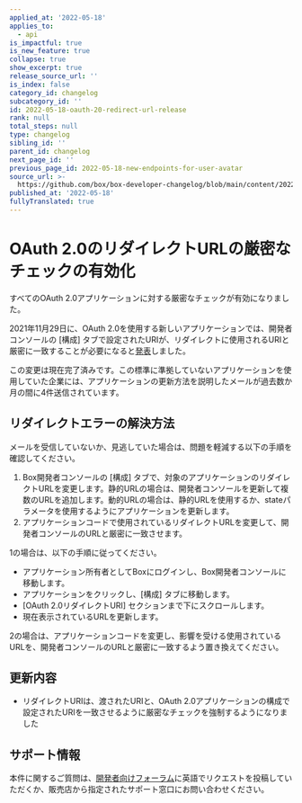 ```yaml
---
applied_at: '2022-05-18'
applies_to:
  - api
is_impactful: true
is_new_feature: true
collapse: true
show_excerpt: true
release_source_url: ''
is_index: false
category_id: changelog
subcategory_id: ''
id: 2022-05-18-oauth-20-redirect-url-release
rank: null
total_steps: null
type: changelog
sibling_id: ''
parent_id: changelog
next_page_id: ''
previous_page_id: 2022-05-18-new-endpoints-for-user-avatar
source_url: >-
  https://github.com/box/box-developer-changelog/blob/main/content/2022/05-18-oauth-20-redirect-url-release.md
published_at: '2022-05-18'
fullyTranslated: true
---
```

# OAuth 2.0のリダイレクトURLの厳密なチェックの有効化

すべてのOAuth 2.0アプリケーションに対する厳密なチェックが有効になりました。

<!-- more -->

2021年11月29日に、OAuth 2.0を使用する新しいアプリケーションでは、開発者コンソールの \[構成] タブで設定されたURIが、リダイレクトに使用されるURIと厳密に一致することが必要になると[発表][oauth-cl]しました。

この変更は現在完了済みです。この標準に準拠していないアプリケーションを使用していた企業には、アプリケーションの更新方法を説明したメールが過去数か月の間に4件送信されています。

## リダイレクトエラーの解決方法

メールを受信していないか、見逃していた場合は、問題を軽減する以下の手順を確認してください。

1. Box開発者コンソールの \[構成] タブで、対象のアプリケーションのリダイレクトURLを変更します。静的URLの場合は、開発者コンソールを更新して複数のURLを追加します。動的URLの場合は、静的URLを使用するか、stateパラメータを使用するようにアプリケーションを更新します。
2. アプリケーションコードで使用されているリダイレクトURLを変更して、開発者コンソールのURLと厳密に一致させます。

1の場合は、以下の手順に従ってください。

* アプリケーション所有者としてBoxにログインし、Box開発者コンソールに移動します。
* アプリケーションをクリックし、\[構成] タブに移動します。
* \[OAuth 2.0リダイレクトURI] セクションまで下にスクロールします。
* 現在表示されているURLを更新します。

2の場合は、アプリケーションコードを変更し、影響を受ける使用されているURLを、開発者コンソールのURLと厳密に一致するよう置き換えてください。

## 更新内容

* リダイレクトURIは、渡されたURIと、OAuth 2.0アプリケーションの構成で設定されたURIを一致させるように厳密なチェックを強制するようになりました

## サポート情報

本件に関するご質問は、[開発者向けフォーラム][forum]に英語でリクエストを投稿していただくか、販売店から指定されたサポート窓口にお問い合わせください。[][support]

[forum]: https://support.box.com/hc/en-us/community/topics/360001932973-Platform-and-Developer-Forum

[oauth-cl]: https://developer.box.com/changelog/#2021-11-29-oauth-20-redirect-url-updates

[url-redirect]: e://get-authorize/#param-redirect_uri

[oauth-setup]: g://authentication/oauth2/oauth2-setup/

[oauth-sdk]: g://authentication/oauth2/with-sdk/

[oauth-nosdk]: g://authentication/oauth2/without-sdk/

[support]: https://support.box.com/hc/en-us/requests/new

